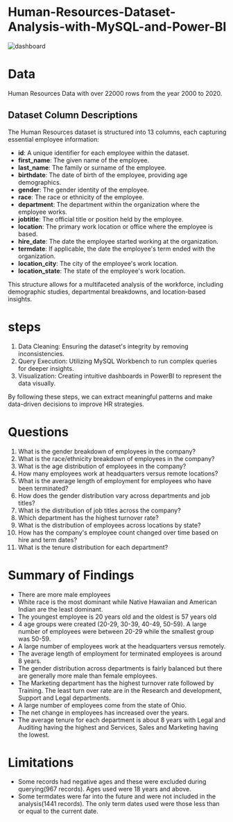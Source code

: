# Human-Resources-Dataset-Analysis-with-MySQL-and-Power-BI
![dashboard](https://github.com/theomid80/Human-Resources-Dataset-Analysis-with-MySQL-and-Power-BI/assets/164475131/6789e7e1-ca26-4580-879c-71bd1f0a38af)
# Data
Human Resources Data with over 22000 rows from the year 2000 to 2020.
## Dataset Column Descriptions

The Human Resources dataset is structured into 13 columns, each capturing essential employee information:


- **id**: A unique identifier for each employee within the dataset.
- **first_name**: The given name of the employee.
- **last_name**: The family or surname of the employee.
- **birthdate**: The date of birth of the employee, providing age demographics.
- **gender**: The gender identity of the employee.
- **race**: The race or ethnicity of the employee.
- **department**: The department within the organization where the employee works.
- **jobtitle**: The official title or position held by the employee.
- **location**: The primary work location or office where the employee is based.
- **hire_date**: The date the employee started working at the organization.
- **termdate**: If applicable, the date the employee's term ended with the organization.
- **location_city**: The city of the employee's work location.
- **location_state**: The state of the employee's work location.

This structure allows for a multifaceted analysis of the workforce, including demographic studies, departmental breakdowns, and location-based insights.


# steps

1. Data Cleaning: Ensuring the dataset's integrity by removing inconsistencies.
2. Query Execution: Utilizing MySQL Workbench to run complex queries for deeper insights.
3. Visualization: Creating intuitive dashboards in PowerBI to represent the data visually.

By following these steps, we can extract meaningful patterns and make data-driven decisions to improve HR strategies.

# Questions
1. What is the gender breakdown of employees in the company?
2. What is the race/ethnicity breakdown of employees in the company?
3. What is the age distribution of employees in the company?
4. How many employees work at headquarters versus remote locations?
5. What is the average length of employment for employees who have been terminated?
6. How does the gender distribution vary across departments and job titles?
7. What is the distribution of job titles across the company?
8. Which department has the highest turnover rate?
9. What is the distribution of employees across locations by state?
10. How has the company's employee count changed over time based on hire and term dates?
11. What is the tenure distribution for each department?
# Summary of Findings
- There are more male employees
- White race is the most dominant while Native Hawaiian and American Indian are the least dominant.
- The youngest employee is 20 years old and the oldest is 57 years old
- 4 age groups were created (20-29, 30-39, 40-49, 50-59). A large number of employees were between 20-29 while the smallest group was 50-59.
- A large number of employees work at the headquarters versus remotely.
- The average length of employment for terminated employees is around 8 years.
- The gender distribution across departments is fairly balanced but there are generally more male than female employees.
- The Marketing department has the highest turnover rate followed by Training. The least turn over rate are in the Research and development, Support and Legal departments.
- A large number of employees come from the state of Ohio.
- The net change in employees has increased over the years.
- The average tenure for each department is about 8 years with Legal and Auditing having the highest and Services, Sales and Marketing having the lowest.
# Limitations
- Some records had negative ages and these were excluded during querying(967 records). Ages used were 18 years and above.
- Some termdates were far into the future and were not included in the analysis(1441 records). The only term dates used were those less than or equal to the current date.
